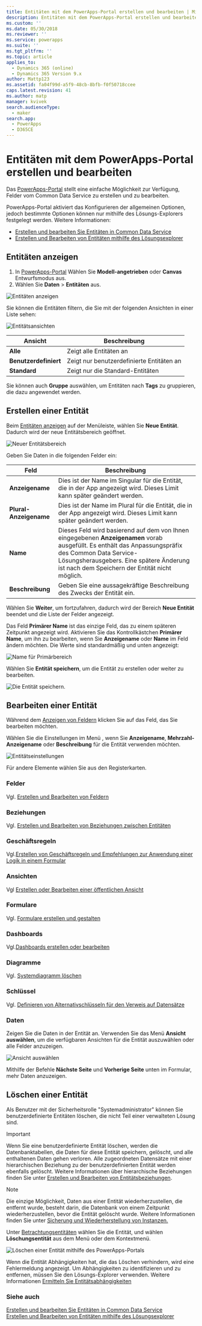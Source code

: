```yaml
---
title: Entitäten mit dem PowerApps-Portal erstellen und bearbeiten | MicrosoftDocs
description: Entitäten mit dem PowerApps-Portal erstellen und bearbeiten
ms.custom: ''
ms.date: 05/30/2018
ms.reviewer: ''
ms.service: powerapps
ms.suite: ''
ms.tgt_pltfrm: ''
ms.topic: article
applies_to:
  - Dynamics 365 (online)
  - Dynamics 365 Version 9.x
author: Mattp123
ms.assetid: fa04f99d-a5f9-48cb-8bfb-f0f50718ccee
caps.latest.revision: 41
ms.author: matp
manager: kvivek
search.audienceType:
  - maker
search.app:
  - PowerApps
  - D365CE
---
```


# <a name="create-and-edit-entities-using-powerapps-portal"></a>Entitäten mit dem PowerApps-Portal erstellen und bearbeiten

Das [PowerApps-Portal](https://web.powerapps.com/?utm_source=padocs&utm_medium=linkinadoc&utm_campaign=referralsfromdoc) stellt eine einfache Möglichkeit zur Verfügung, Felder vom Common Data Service zu erstellen und zu bearbeiten.

PowerApps-Portal aktiviert das  Konfigurieren der allgemeinen Optionen, jedoch bestimmte Optionen können nur mithilfe des Lösungs-Explorers festgelegt werden. Weitere Informationen: 
- [Erstellen und bearbeiten Sie Entitäten in Common Data Service](create-edit-entities.md)
- [Erstellen und Bearbeiten von Entitäten mithilfe des Lösungsexplorer](create-edit-entities-solution-explorer.md)

## <a name="view-entities"></a>Entitäten anzeigen

1. In [PowerApps-Portal](https://web.powerapps.com/?utm_source=padocs&utm_medium=linkinadoc&utm_campaign=referralsfromdoc) Wählen Sie **Modell-angetrieben** oder **Canvas** Entwurfsmodus aus.
2. Wählen Sie **Daten** > **Entitäten** aus.

![Entitäten anzeigen](media/view-entities-portal.png)

Sie können die Entitäten filtern, die Sie mit der folgenden Ansichten in einer Liste sehen: 

![Entitätsansichten](media/entity-views-portal.png)

 |Ansicht|Beschreibung|
 |--|--|
 |**Alle**| Zeigt alle Entitäten an|
 |**Benutzerdefiniert**|Zeigt nur benutzerdefinierte Entitäten an|
 |**Standard**|Zeigt nur die Standard-Entitäten |

Sie können auch **Gruppe** auswählen, um Entitäten nach **Tags** zu gruppieren, die dazu angewendet werden.

## <a name="create-an-entity"></a>Erstellen einer Entität

Beim [Entitäten anzeigen](#view-entities) auf der Menüleiste, wählen Sie **Neue Entität**. Dadurch wird der neue Entitätsbereich geöffnet.

![Neuer Entitätsbereich](media/new-entity-panel.png)

Geben Sie Daten in die folgenden Felder ein:

|Feld|Beschreibung|
|--|--|
|**Anzeigename**|Dies ist der Name im Singular für die Entität, die in der App angezeigt wird. Dieses Limit kann später geändert werden.|
|**Plural-Anzeigename**|Dies ist der Name im Plural für die Entität, die in der App angezeigt wird. Dieses Limit kann später geändert werden.|
|**Name**|Dieses Feld wird basierend auf dem von Ihnen eingegebenen **Anzeigenamen** vorab ausgefüllt. Es enthält das Anpassungspräfix des Common Data Service-Lösungsherausgebers. Eine spätere Änderung ist nach dem Speichern der Entität nicht möglich.|
|**Beschreibung**|Geben Sie eine aussagekräftige Beschreibung des Zwecks der Entität ein.|

Wählen Sie **Weiter**, um fortzufahren, dadurch wird der Bereich **Neue Entität** beendet und die Liste der Felder angezeigt.

Das Feld **Primärer Name** ist das einzige Feld, das zu einem späteren Zeitpunkt angezeigt wird. Aktivieren Sie das Kontrollkästchen **Primärer Name**, um ihn zu bearbeiten, wenn Sie **Anzeigename** oder **Name** im Feld ändern möchten. Die Werte sind standardmäßig und unten angezeigt:

![Name für Primärbereich](media/primary-name-panel.png)

Wählen Sie **Entität speichern**, um die Entität zu erstellen oder weiter zu bearbeiten.

![Die Entität speichern.](media/save-entity-portal.png)

## <a name="edit-an-entity"></a>Bearbeiten einer Entität

Während dem [Anzeigen von Feldern](#view-entities) klicken Sie auf das Feld, das Sie bearbeiten möchten.

Wählen Sie die Einstellungen im Menü , wenn Sie **Anzeigename**, **Mehrzahl- Anzeigename** oder **Beschreibung** für die Entität verwenden möchten.

![Entitätseinstellungen](media/entity-settings-portal.png)

Für andere Elemente wählen Sie aus den Registerkarten.

### <a name="fields"></a>Felder

Vgl. [Erstellen und Bearbeiten von Feldern](create-edit-fields.md)

### <a name="relationships"></a>Beziehungen

Vgl. [Erstellen und Bearbeiten von Beziehungen zwischen Entitäten](create-edit-entity-relationships.md)

### <a name="business-rules"></a>Geschäftsregeln

Vgl.[Erstellen von Geschäftsregeln und Empfehlungen zur Anwendung einer Logik in einem Formular](../model-driven-apps/create-business-rules-recommendations-apply-logic-form.md)

### <a name="views"></a>Ansichten

Vgl [Erstellen oder Bearbeiten einer öffentlichen Ansicht](../model-driven-apps/create-edit-views.md)

### <a name="forms"></a>Formulare

Vgl. [Formulare erstellen und gestalten](../model-driven-apps/create-design-forms.md)

### <a name="dashboards"></a>Dashboards

Vgl.[Dashboards erstellen oder bearbeiten](../model-driven-apps/create-edit-dashboards.md)

### <a name="charts"></a>Diagramme

Vgl. [Systemdiagramm löschen](../model-driven-apps/create-edit-system-chart.md)

### <a name="keys"></a>Schlüssel

Vgl. [Definieren von Alternativschlüsseln für den Verweis auf Datensätze](define-alternate-keys-reference-records.md)

### <a name="data"></a>Daten

Zeigen Sie die Daten in der Entität an.
Verwenden Sie das Menü **Ansicht auswählen**, um die verfügbaren Ansichten für die Entität auszuwählen oder alle Felder anzuzeigen.

![Ansicht auswählen](media/entity-data-select-view.png)

Mithilfe der Befehle **Nächste Seite** und **Vorherige Seite** unten im Formular, mehr Daten anzuzeigen.

## <a name="delete-an-entity"></a>Löschen einer Entität

Als Benutzer mit der Sicherheitsrolle "Systemadministrator" können Sie benutzerdefinierte Entitäten löschen, die nicht Teil einer verwalteten Lösung sind.  
  
> [!IMPORTANT]
>  Wenn Sie eine benutzerdefinierte Entität löschen, werden die Datenbanktabellen, die Daten für diese Entität speichern, gelöscht, und alle enthaltenen Daten gehen verloren. Alle zugeordneten Datensätze mit einer hierarchischen Beziehung zu der benutzerdefinierten Entität werden ebenfalls gelöscht. Weitere Informationen über hierarchische Beziehungen finden Sie unter [Erstellen und Bearbeiten von Entitätsbeziehungen](create-edit-entity-relationships.md).  
  
> [!NOTE]
> Die einzige Möglichkeit, Daten aus einer Entität wiederherzustellen, die entfernt wurde, besteht darin, die Datenbank von einem Zeitpunkt wiederherzustellen, bevor die Entität gelöscht wurde. Weitere Informationen finden Sie unter [Sicherung und Wiederherstellung von Instanzen.](/dynamics365/customer-engagement/admin/backup-restore-instances)

Unter [Betrachtungsentitäten](#view-entities) wählen Sie die Entität, und wählen **Löschungsentität** aus dem Menü oder dem Kontextmenü.

![Löschen einer Entität mithilfe des PowerApps-Portals](media/delete-entity-powerapps-portal.png)

Wenn die Entität Abhängigkeiten hat, die das Löschen verhindern, wird eine Fehlermeldung angezeigt. Um Abhängigkeiten zu identifizieren und zu entfernen, müssen Sie den Lösungs-Explorer verwenden. Weitere Informationen [Ermitteln Sie Entitätsabhängigkeiten](create-edit-entities-solution-explorer.md#identify-entity-dependencies)

### <a name="see-also"></a>Siehe auch

[Erstellen und bearbeiten Sie Entitäten in Common Data Service](create-edit-entities.md)<br />
[Erstellen und Bearbeiten von Entitäten mithilfe des Lösungsexplorer](create-edit-entities-solution-explorer.md)


